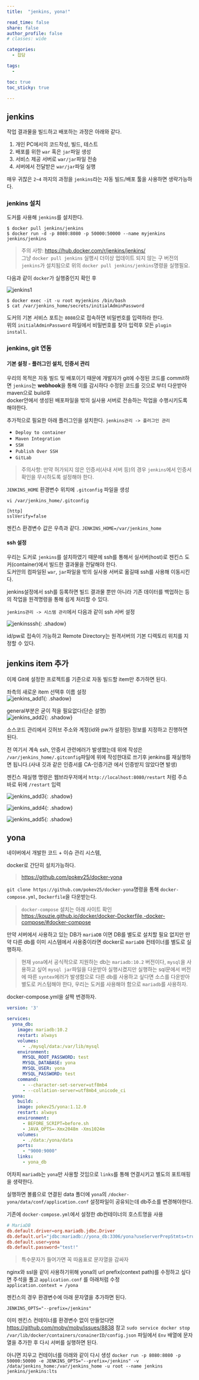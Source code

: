 ```yaml
---
title:  "jenkins, yona!"

read_time: false
share: false
author_profile: false
# classes: wide

categories:
  - 잡담

tags:
  - 

toc: true
toc_sticky: true

---
```


## jenkins

작업 결과물을 빌드하고 배포하는 과정은 아래와 같다.  

1. 개인 PC에서의 코드작성, 빌드, 테스트  
2. 배포를 위한 `war` 혹은 `jar`파일 생성  
3. 서비스 제공 서버로 `war/jar`파일 전송  
4. 서버에서 전달받은 `war/jar`파일 실행  

매우 귀찮은 `2~4` 까지의 과정을 `jenkins`라는 자동 빌드/배포 툴을 사용하면 생략가능하다.  

### jenkins 설치

도커를 사용해 `jenkins`를 설치한다.  

```
$ docker pull jenkins/jenkins
$ docker run -d -p 8080:8080 -p 50000:50000 --name myjenkins jenkins/jenkins
```

> 주의 사항: https://hub.docker.com/r/jenkins/jenkins/   
> 그냥 `docker pull jenkins` 실행시 더이상 업데이트 되지 않는 구 버전의 `jenkins`가 설치됨으로 위의 `docker pull jenkins/jenkins`명령을 실행필요.    


다음과 같이 `docker`가 실행중인지 확인 후  

![jenkins1](/assets/2019/jenkins1.png)   

```
$ docker exec -it -u root myjenkins /bin/bash
$ cat /var/jenkins_home/secrets/initialAdminPassword
```

도커의 기본 서비스 포트는 `8080`으로 접속하면 비밀번호를 입력하라 한다.  
위의 `initialAdminPassword` 파일에서 비밀번호를 찾아 입력후 모든 `plugin install`.   


### jenkins, git 연동

#### 기본 설정 - 플러그인 설치, 인증서 관리  

우리의 목적은 자동 빌드 및 배포이기 때문에 개발자가 git에 수정된 코드를 commit하면 
`jenkins`는 **webhook**을 통해 이를 감시하다 수정된 코드를 깃으로 부터 다운받아 maven으로 build후  
docker안에서 생성된 배포파일을 밖의 실사용 서버로 전송하는 작업을 수행시키도록 해야한다.  

추가적으로 필요한 아래 플러그인을 설치한다. `jenkins관리 -> 플러그인 관리`

- `Deploy to container`  
- `Maven Integration`  
- `SSH`  
- `Publish Over SSH`  
- `GitLab`  


> 주의사항: 만약 허가되지 않은 인증서(사내 서버 등)의 경우 `jenkins`에서 인증서 확인을 무시하도록 설정해야 한다.  

`JENKINS_HOME` 환경변수 위치에 `.gitconfig` 파일을 생성   
```
vi /var/jenkins_home/.gitconfig

[http]
sslVerify=false
```
젠킨스 환경변수 값은 우측과 같다.  `JENKINS_HOME=/var/jenkins_home`  

#### ssh 설정  

우리는 도커로 `jenkins`를 설치하였기 때문에 ssh를 통해서 실서버(host)로 젠킨스 도커(container)에서 빌드한 결과물을 전달해야 한다.  
도커안의 컴파일된 `war`, `jar`파일을 밖의 실사용 서버로 옮길때 ssh를 사용해 이동시킨다.  

jenkins설정에서 ssh를 등록하면 빌드 결과물 뿐만 아니라 기존 데이터를 백업하는 등의 작업을 원격명령을 통해 쉽게 처리할 수 있다.  

`jenkins관리 -> 시스템 관리`에서 다음과 같이 ssh 서버 설정  

![jenkinsssh](/assets/2019/jenkins_ssh.png){: .shadow}  

id/pw로 접속이 가능하고 Remote Directory는 원격서버의 기본 디렉토리 위치를 지정할 수 있다. 

## jenkins item 추가

이제 Git에 설정한 프로젝트를 기준으로 자동 빌드할 item만 추가하면 된다.  

좌측의 새로운 item 선택후 이름 설정  
![jenkins_add1](/assets/2019/jenkins_add1.png){: .shadow}  

general부분은 굳이 적을 필요없다(단순 설명)  
![jenkins_add2](/assets/2019/jenkins_add2.png){: .shadow}  

소스코드 관리에서 깃허브 주소와 계정(id와 pw가 설정된) 정보를 지정하고 진행하면 된다.  

전 여기서 계속 ssh, 안증서 관련에러가 발생했는데 위에 작성은 `/var/jenkins_home/.gitconfig`파일에 위에 작성한대로 쓰기후 jenkins를 재실행하면 됩니다.(사내 깃과 같은 인증서를 CA-인증기관 에서 인증받지 않았다면 발생)  

젠킨스 재실행 명령은 웹브라우저에서 `http://localhost:8080/restart` 처럼 주소 바로 뒤에 `/restart` 입력  


![jenkins_add3](/assets/2019/jenkins_add3.png){: .shadow}  

![jenkins_add4](/assets/2019/jenkins_add4.png){: .shadow}  

![jenkins_add5](/assets/2019/jenkins_add5.png){: .shadow}  


## yona

네이버에서 개발한 코드 + 이슈 관리 시스템,

docker로 간단히 설치가능하다.  

> https://github.com/pokev25/docker-yona

`git clone https://github.com/pokev25/docker-yona`명령을 통해 `docker-compose.yml`, `Dockerfile`을 다운받는다.  

> `docker-compose` 설치는 아래 사이트 확인  
> https://kouzie.github.io/docker/docker-Dockerfile,-docker-compose/#docker-compose

만약 서버에서 사용하고 있는 DB가 `mariaDB` 이면 DB를 별도로 설치할 필요 없지만 만약 다른 db를 이미 시스템에서 사용중이라면 docker로 `mariaDB` 컨테이너를 별도로 실행하자.  

> 현재 `yona`에서 공식적으로 지원하는 db는 `mariadb:10.2` 버전이다, `mysql`을 사용하고 싶어 `mysql jar`파일을 다운받아 실행시켰지만 실행하는 sql문에서 버전에 따른 `syntex`에러가 발생함으로 다른 db를 사용하고 싶다면 소스를 다운받아 별도로 커스텀해야 한다, 우리는 도커를 사용해야 함으로 `mariadb`를 사용하자.  

docker-compose.yml을 살짝 번경하자.  

```yml
version: '3'

services:
  yona_db:
    image: mariadb:10.2
    restart: always
    volumes:
      - ./mysql/data:/var/lib/mysql
    environment:
      MYSQL_ROOT_PASSWORD: test
      MYSQL_DATABASE: yona
      MYSQL_USER: yona
      MYSQL_PASSWORD: test
    command:
      - --character-set-server=utf8mb4
      - --collation-server=utf8mb4_unicode_ci
  yona:
    build: .
    image: pokev25/yona:1.12.0
    restart: always
    environment:
      - BEFORE_SCRIPT=before.sh
      - JAVA_OPTS=-Xmx2048m -Xms1024m
    volumes:
      - ./data:/yona/data
    ports:
      - "9000:9000"
    links:
      - yona_db
```

어차피 `mariadb`는 `yona`만 사용할 것임으로 `links`를 통해 연결시키고 별도의 포트매핑을 생략한다.  

실행하면 볼륨으로 연결된 data 폴더에 `yona`의 `/docker-yona/data/conf/application.conf` 설정파일이 공유되는데 db주소를 변경해야한다.  

기존에 `docker-compose.yml`에서 설정한 db컨테이너의 호스트명을 사용  

```conf
# MariaDB
db.default.driver=org.mariadb.jdbc.Driver
db.default.url="jdbc:mariadb://yona_db:3306/yona?useServerPrepStmts=true"
db.default.user=yona
db.default.password="test!"
```

> 특수문자가 들어가면 꼭 따옴표로 문자열을 감싸자

nginx와 ssl을 같이 사용하기위해 yona의 url prefix(context path)를 수정하고 싶다면 
주석을 풀고 `application.conf` 를 아래처럼 수정   
`application.context = /yona`  

젠킨스의 경우 환경변수에 아래 문자열을 추가하면 된다.  

`JENKINS_OPTS="--prefix=/jenkins"`

이미 젠킨스 컨테이너를 환경변수 없이 만들었다면 https://github.com/moby/moby/issues/8838 참고
`sudo service docker stop`
`/var/lib/docker/containers/conainerID/config.json` 파일에서 `Env` 배열에 문자열을 추가한 후 다시 서버를 실행하면 된다.  

아니면 지우고 컨테이너를 아래와 같이 다시 생성
`docker run -p 8080:8080 -p 50000:50000 -e JENKINS_OPTS="--prefix=/jenkins" -v /data/jenkins_home:/var/jenkins_home -u root --name jenkins jenkins/jenkins:lts`
